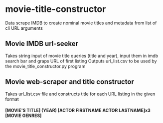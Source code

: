 # movie-title-constructor
Data scrape IMDB to create nominal movie titles and metadata from list of cli URL arguments


## Movie IMDB url-seeker
Takes string input of movie title queries (title and year), input them in imdb search bar and graps URL of first listing
Outputs url_list.csv to be used by the movie_title_constructor.py program

## Movie web-scraper and title constructor
Takes url_list.csv file and constructs title for each URL listing in the given format
#### [MOVIE'S TITLE] (YEAR) [ACTOR FIRSTNAME ACTOR LASTNAME]x3 [MOVIE GENRES]

